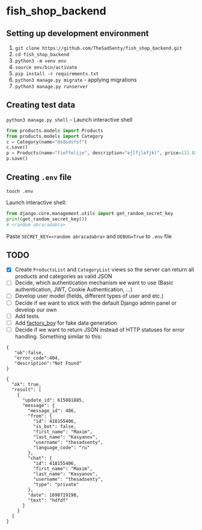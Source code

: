 # fish_shop_backend
## Setting up development environment
1. `git clone https://github.com/TheSadSenty/fish_shop_backend.git`
2.  `cd fish_shop_backend`
3.  `python3 -m venv env`
4.  `source env/bin/activate`
5.  `pip install -r requirements.txt`
6.  `python3 manage.py migrate` - applying migrations
8.  `python3 manage.py runserver`
## Creating test data
`python3 manage.py shell` - Launch interactive shell
```python
from products.models import Products
from products.models import Category
c = Category(name="dsdsdsfsf")
c.save()
p = Products(name="fieffelije", description="ejlfjlefjkl", price=111.02, category=c)
p.save()
```
## Creating `.env` file
`touch .env`

Launch interactive shell:
```python
from django.core.management.utils import get_random_secret_key
print(get_random_secret_key())
# <random abracadabra>
```
Paste `SECRET_KEY=<random abracadabra>` and `DEBUG=True` to `.env` file
## TODO
- [x] Create `ProductsList` and `CategoryList` views so the server can return all products and categories as valid JSON
- [ ] Decide, which authentication mechanism we want to use (Basic authentication, JWT, Cookie Authentication, ...)
- [ ] Develop user model (fields, different types of user and etc.)
- [ ] Decide if we want to stick with the default Django admin panel or develop our own
- [ ] Add tests
- [ ] Add [factory_boy](https://github.com/FactoryBoy/factory_boy) for fake data generation
- [ ] Decide if we want to return JSON instead of HTTP statuses for error handling. Something similar to this:

```
{
   "ok":false,
   "error_code":404,
   "description":"Not Found"
}
```
```
{
  "ok": true,
  "result": [
    {
      "update_id": 615081885,
      "message": {
        "message_id": 486,
        "from": {
          "id": 418155406,
          "is_bot": false,
          "first_name": "Maxim",
          "last_name": "Kasyanov",
          "username": "thesadsenty",
          "language_code": "ru"
        },
        "chat": {
          "id": 418155406,
          "first_name": "Maxim",
          "last_name": "Kasyanov",
          "username": "thesadsenty",
          "type": "private"
        },
        "date": 1698719198,
        "text": "hdfdf"
      }
    }
  ]
}
```
